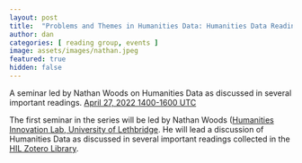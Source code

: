```yaml
---
layout: post
title:  "Problems and Themes in Humanities Data: Humanities Data Reading Group"
author: dan
categories: [ reading group, events ]
image: assets/images/nathan.jpeg
featured: true
hidden: false
---
```


A seminar led by Nathan Woods on Humanities Data as discussed in several important readings. [April 27, 2022 1400-1600 UTC](https://www.timeanddate.com/worldclock/meetingdetails.html?year=2022&month=4&day=27&hour=14&min=0&sec=0&p1=137&p2=75&p3=179&p4=136&p5=195&p6=53&p7=771&p8=196&p9=240&p10=264)

The first seminar in the series will be led by Nathan Woods ([Humanities Innovation Lab, University of Lethbridge](https://humanitiesinnovationlab.ca). He will lead a discussion of Humanities Data as discussed in several important readings collected in the [HIL Zotero Library](https://www.zotero.org/groups/4418738/humanities_innovation_lab/collections/S5FU68CA).

